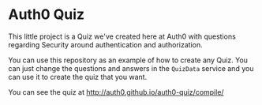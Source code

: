 # Auth0 Quiz

This little project is a Quiz we've created here at Auth0 with questions regarding Security around authentication and authorization.

You can use this repository as an example of how to create any Quiz. You can just change the questions and answers in the `QuizData` service and you can use it to create the quiz that you want.

You can see the quiz at http://auth0.github.io/auth0-quiz/compile/
